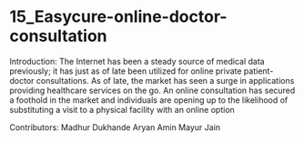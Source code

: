 # 15_Easycure-online-doctor-consultation

Introduction:
The Internet has been a steady source of medical data previously; it has just as of late been utilized for online private patient-doctor consultations. As of late, the market has seen a surge in applications providing healthcare services on the go. An online consultation has secured a foothold in the market and individuals are opening up to the likelihood of substituting a visit to a physical facility with an online option

Contributors:
              Madhur Dukhande
              Aryan Amin
              Mayur Jain
